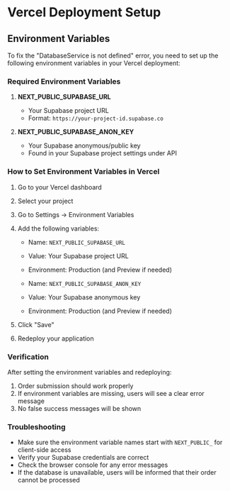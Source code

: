 # Vercel Deployment Setup

## Environment Variables

To fix the "DatabaseService is not defined" error, you need to set up the following environment variables in your Vercel deployment:

### Required Environment Variables

1. **NEXT_PUBLIC_SUPABASE_URL**
   - Your Supabase project URL
   - Format: `https://your-project-id.supabase.co`

2. **NEXT_PUBLIC_SUPABASE_ANON_KEY**
   - Your Supabase anonymous/public key
   - Found in your Supabase project settings under API

### How to Set Environment Variables in Vercel

1. Go to your Vercel dashboard
2. Select your project
3. Go to Settings → Environment Variables
4. Add the following variables:
   - Name: `NEXT_PUBLIC_SUPABASE_URL`
   - Value: Your Supabase project URL
   - Environment: Production (and Preview if needed)

   - Name: `NEXT_PUBLIC_SUPABASE_ANON_KEY`
   - Value: Your Supabase anonymous key
   - Environment: Production (and Preview if needed)

5. Click "Save"
6. Redeploy your application

### Verification

After setting the environment variables and redeploying:

1. Order submission should work properly
2. If environment variables are missing, users will see a clear error message
3. No false success messages will be shown

### Troubleshooting

- Make sure the environment variable names start with `NEXT_PUBLIC_` for client-side access
- Verify your Supabase credentials are correct
- Check the browser console for any error messages
- If the database is unavailable, users will be informed that their order cannot be processed 